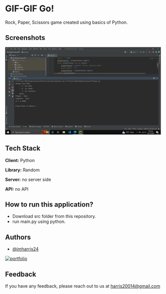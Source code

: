 
# GIF-GIF Go!

Rock, Paper, Scissors game created using basics of Python. 


## Screenshots

![App Screenshot](https://github.com/imharris24/RockPaperScissors-PY/blob/main/screenshot/screenshot1.png)


## Tech Stack

**Client:** Python

**Library:** Random

**Server:** no server side

**API:** no API


## How to run this application?

- Download src folder from this repository.
- run main.py using python.


<!--
## Related

Here are some related projects,

[Stopwatch](https://github.com/imharris24/Stopwatch-JS)

[Rock Paper Scissors](https://github.com/imharris24/RockPaperScissors-JS)

[Match The Cards](https://github.com/imharris24/MatchTheCards-JS)
-->

## Authors

- [@imharris24](https://www.github.com/imharris24)

[![portfolio](https://img.shields.io/badge/my_portfolio-000?style=for-the-badge&logo=ko-fi&logoColor=white)](https://imharris24.github.io/)
## Feedback

If you have any feedback, please reach out to us at harris20014@gmail.com


